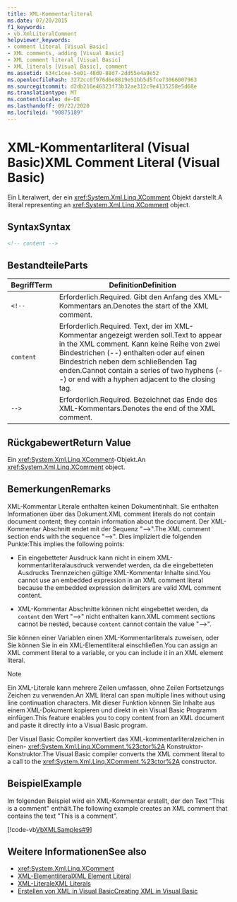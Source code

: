 ```yaml
---
title: XML-Kommentarliteral
ms.date: 07/20/2015
f1_keywords:
- vb.XmlLiteralComment
helpviewer_keywords:
- comment literal [Visual Basic]
- XML comments, adding [Visual Basic]
- XML comment literal [Visual Basic]
- XML literals [Visual Basic], comment
ms.assetid: 634c1cee-5e01-48d0-88d7-2dd55e4a9e52
ms.openlocfilehash: 3272cc0f976d6e8819e51bb5d5fce73066007963
ms.sourcegitcommit: d2db216e46323f73b32ae312c9e4135258e5d68e
ms.translationtype: MT
ms.contentlocale: de-DE
ms.lasthandoff: 09/22/2020
ms.locfileid: "90875189"
---
```

# <a name="xml-comment-literal-visual-basic"></a><span data-ttu-id="99685-102">XML-Kommentarliteral (Visual Basic)</span><span class="sxs-lookup"><span data-stu-id="99685-102">XML Comment Literal (Visual Basic)</span></span>

<span data-ttu-id="99685-103">Ein Literalwert, der ein <xref:System.Xml.Linq.XComment> Objekt darstellt.</span><span class="sxs-lookup"><span data-stu-id="99685-103">A literal representing an <xref:System.Xml.Linq.XComment> object.</span></span>  
  
## <a name="syntax"></a><span data-ttu-id="99685-104">Syntax</span><span class="sxs-lookup"><span data-stu-id="99685-104">Syntax</span></span>  
  
```xml  
<!-- content -->  
```  
  
## <a name="parts"></a><span data-ttu-id="99685-105">Bestandteile</span><span class="sxs-lookup"><span data-stu-id="99685-105">Parts</span></span>  
  
|<span data-ttu-id="99685-106">Begriff</span><span class="sxs-lookup"><span data-stu-id="99685-106">Term</span></span>|<span data-ttu-id="99685-107">Definition</span><span class="sxs-lookup"><span data-stu-id="99685-107">Definition</span></span>|  
|---|---|  
|`<!--`|<span data-ttu-id="99685-108">Erforderlich.</span><span class="sxs-lookup"><span data-stu-id="99685-108">Required.</span></span> <span data-ttu-id="99685-109">Gibt den Anfang des XML-Kommentars an.</span><span class="sxs-lookup"><span data-stu-id="99685-109">Denotes the start of the XML comment.</span></span>|  
|`content`|<span data-ttu-id="99685-110">Erforderlich.</span><span class="sxs-lookup"><span data-stu-id="99685-110">Required.</span></span> <span data-ttu-id="99685-111">Text, der im XML-Kommentar angezeigt werden soll.</span><span class="sxs-lookup"><span data-stu-id="99685-111">Text to appear in the XML comment.</span></span> <span data-ttu-id="99685-112">Kann keine Reihe von zwei Bindestrichen (--) enthalten oder auf einen Bindestrich neben dem schließenden Tag enden.</span><span class="sxs-lookup"><span data-stu-id="99685-112">Cannot contain a series of two hyphens (--) or end with a hyphen adjacent to the closing tag.</span></span>|  
|`-->`|<span data-ttu-id="99685-113">Erforderlich.</span><span class="sxs-lookup"><span data-stu-id="99685-113">Required.</span></span> <span data-ttu-id="99685-114">Bezeichnet das Ende des XML-Kommentars.</span><span class="sxs-lookup"><span data-stu-id="99685-114">Denotes the end of the XML comment.</span></span>|  
  
## <a name="return-value"></a><span data-ttu-id="99685-115">Rückgabewert</span><span class="sxs-lookup"><span data-stu-id="99685-115">Return Value</span></span>  

 <span data-ttu-id="99685-116">Ein <xref:System.Xml.Linq.XComment>-Objekt.</span><span class="sxs-lookup"><span data-stu-id="99685-116">An <xref:System.Xml.Linq.XComment> object.</span></span>  
  
## <a name="remarks"></a><span data-ttu-id="99685-117">Bemerkungen</span><span class="sxs-lookup"><span data-stu-id="99685-117">Remarks</span></span>  

 <span data-ttu-id="99685-118">XML-Kommentar Literale enthalten keinen Dokumentinhalt. Sie enthalten Informationen über das Dokument.</span><span class="sxs-lookup"><span data-stu-id="99685-118">XML comment literals do not contain document content; they contain information about the document.</span></span> <span data-ttu-id="99685-119">Der XML-Kommentar Abschnitt endet mit der Sequenz "-->".</span><span class="sxs-lookup"><span data-stu-id="99685-119">The XML comment section ends with the sequence "-->".</span></span> <span data-ttu-id="99685-120">Dies impliziert die folgenden Punkte:</span><span class="sxs-lookup"><span data-stu-id="99685-120">This implies the following points:</span></span>  
  
- <span data-ttu-id="99685-121">Ein eingebetteter Ausdruck kann nicht in einem XML-kommentarliteralausdruck verwendet werden, da die eingebetteten Ausdrucks Trennzeichen gültige XML-Kommentar Inhalte sind.</span><span class="sxs-lookup"><span data-stu-id="99685-121">You cannot use an embedded expression in an XML comment literal because the embedded expression delimiters are valid XML comment content.</span></span>  
  
- <span data-ttu-id="99685-122">XML-Kommentar Abschnitte können nicht eingebettet werden, da `content` den Wert "-->" nicht enthalten kann.</span><span class="sxs-lookup"><span data-stu-id="99685-122">XML comment sections cannot be nested, because `content` cannot contain the value "-->".</span></span>  
  
 <span data-ttu-id="99685-123">Sie können einer Variablen einen XML-Kommentarliterals zuweisen, oder Sie können Sie in ein XML-Elementliteral einschließen.</span><span class="sxs-lookup"><span data-stu-id="99685-123">You can assign an XML comment literal to a variable, or you can include it in an XML element literal.</span></span>  
  
> [!NOTE]
> <span data-ttu-id="99685-124">Ein XML-Literale kann mehrere Zeilen umfassen, ohne Zeilen Fortsetzungs Zeichen zu verwenden.</span><span class="sxs-lookup"><span data-stu-id="99685-124">An XML literal can span multiple lines without using line continuation characters.</span></span> <span data-ttu-id="99685-125">Mit dieser Funktion können Sie Inhalte aus einem XML-Dokument kopieren und direkt in ein Visual Basic Programm einfügen.</span><span class="sxs-lookup"><span data-stu-id="99685-125">This feature enables you to copy content from an XML document and paste it directly into a Visual Basic program.</span></span>  
  
 <span data-ttu-id="99685-126">Der Visual Basic Compiler konvertiert das XML-kommentarliteralzeichen in einen- <xref:System.Xml.Linq.XComment.%23ctor%2A> Konstruktor-Konstruktor.</span><span class="sxs-lookup"><span data-stu-id="99685-126">The Visual Basic compiler converts the XML comment literal to a call to the <xref:System.Xml.Linq.XComment.%23ctor%2A> constructor.</span></span>  
  
## <a name="example"></a><span data-ttu-id="99685-127">Beispiel</span><span class="sxs-lookup"><span data-stu-id="99685-127">Example</span></span>  

 <span data-ttu-id="99685-128">Im folgenden Beispiel wird ein XML-Kommentar erstellt, der den Text "This is a comment" enthält.</span><span class="sxs-lookup"><span data-stu-id="99685-128">The following example creates an XML comment that contains the text "This is a comment".</span></span>  
  
 [!code-vb[VbXMLSamples#9](~/samples/snippets/visualbasic/VS_Snippets_VBCSharp/VbXMLSamples/VB/XMLSamples4.vb#9)]  
  
## <a name="see-also"></a><span data-ttu-id="99685-129">Weitere Informationen</span><span class="sxs-lookup"><span data-stu-id="99685-129">See also</span></span>

- <xref:System.Xml.Linq.XComment>
- [<span data-ttu-id="99685-130">XML-Elementliteral</span><span class="sxs-lookup"><span data-stu-id="99685-130">XML Element Literal</span></span>](xml-element-literal.md)
- [<span data-ttu-id="99685-131">XML-Literale</span><span class="sxs-lookup"><span data-stu-id="99685-131">XML Literals</span></span>](index.md)
- [<span data-ttu-id="99685-132">Erstellen von XML in Visual Basic</span><span class="sxs-lookup"><span data-stu-id="99685-132">Creating XML in Visual Basic</span></span>](../../programming-guide/language-features/xml/creating-xml.md)

